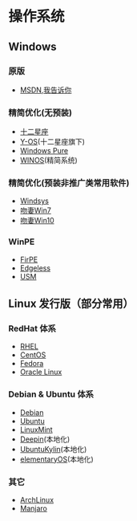 # 操作系统
## Windows
### 原版
* [MSDN,我告诉你](https://msdn.itellyou.cn)

### 精简优化(无预装)
* [十二星座](http://www.12xzzx.com)
* [Y-OS](http://y-os.net)(十二星座旗下)
* [Windows Pure](http://puddhuuh.tk/?cat=4)
* [WINOS](https://www.winos.me)(精简系统)

### 精简优化(预装非推广类常用软件)
* [Windsys](https://windsys.whatk.me)
* [吻妻Win7](http://www.newxitong.com)
* [吻妻Win10](http://iwin10.net)

### WinPE
* [FirPE](http://firpe.cn)
* [Edgeless](https://www.edgeless.top)
* [USM](http://www.usbrun.com)

## Linux 发行版（部分常用）
### RedHat 体系
* [RHEL](https://developers.redhat.com/topics/linux/)
* [CentOS](https://www.centos.org/)
* [Fedora](https://getfedora.org/)
* [Oracle Linux](https://www.oracle.com/linux/)

### Debian & Ubuntu 体系
* [Debian](https://www.debian.org/)
* [Ubuntu](https://ubuntu.com/)
* [LinuxMint](https://www.linuxmint.com/)
* [Deepin](https://www.deepin.org/)(本地化)
* [UbuntuKylin](https://www.ubuntukylin.com/)(本地化)
* [elementaryOS](https://elementaryos.cn/)(本地化)

### 其它
* [ArchLinux](https://www.archlinux.org/)
* [Manjaro](https://www.manjaro.org/)

